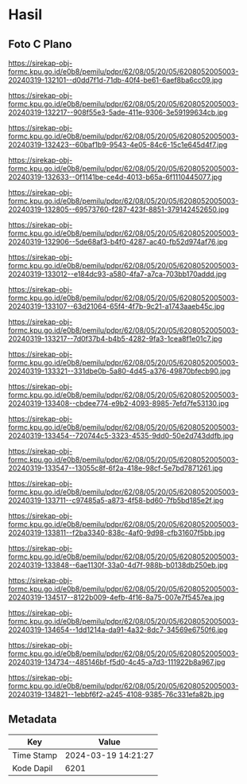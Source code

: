 # Hasil

## Foto C Plano

https://sirekap-obj-formc.kpu.go.id/e0b8/pemilu/pdpr/62/08/05/20/05/6208052005003-20240319-132101--d0dd7f1d-71db-40f4-be61-6aef8ba6cc09.jpg

https://sirekap-obj-formc.kpu.go.id/e0b8/pemilu/pdpr/62/08/05/20/05/6208052005003-20240319-132217--908f55e3-5ade-411e-9306-3e59199634cb.jpg

https://sirekap-obj-formc.kpu.go.id/e0b8/pemilu/pdpr/62/08/05/20/05/6208052005003-20240319-132423--60baf1b9-9543-4e05-84c6-15c1e645d4f7.jpg

https://sirekap-obj-formc.kpu.go.id/e0b8/pemilu/pdpr/62/08/05/20/05/6208052005003-20240319-132633--0f1141be-ce4d-4013-b65a-6f1110445077.jpg

https://sirekap-obj-formc.kpu.go.id/e0b8/pemilu/pdpr/62/08/05/20/05/6208052005003-20240319-132805--69573760-f287-423f-8851-379142452650.jpg

https://sirekap-obj-formc.kpu.go.id/e0b8/pemilu/pdpr/62/08/05/20/05/6208052005003-20240319-132906--5de68af3-b4f0-4287-ac40-fb52d974af76.jpg

https://sirekap-obj-formc.kpu.go.id/e0b8/pemilu/pdpr/62/08/05/20/05/6208052005003-20240319-133012--e184dc93-a580-4fa7-a7ca-703bb170addd.jpg

https://sirekap-obj-formc.kpu.go.id/e0b8/pemilu/pdpr/62/08/05/20/05/6208052005003-20240319-133107--63d21064-65f4-4f7b-9c21-a1743aaeb45c.jpg

https://sirekap-obj-formc.kpu.go.id/e0b8/pemilu/pdpr/62/08/05/20/05/6208052005003-20240319-133217--7d0f37b4-b4b5-4282-9fa3-1cea8f1e01c7.jpg

https://sirekap-obj-formc.kpu.go.id/e0b8/pemilu/pdpr/62/08/05/20/05/6208052005003-20240319-133321--331dbe0b-5a80-4d45-a376-49870bfecb90.jpg

https://sirekap-obj-formc.kpu.go.id/e0b8/pemilu/pdpr/62/08/05/20/05/6208052005003-20240319-133408--cbdee774-e9b2-4093-8985-7efd7fe53130.jpg

https://sirekap-obj-formc.kpu.go.id/e0b8/pemilu/pdpr/62/08/05/20/05/6208052005003-20240319-133454--720744c5-3323-4535-9dd0-50e2d743ddfb.jpg

https://sirekap-obj-formc.kpu.go.id/e0b8/pemilu/pdpr/62/08/05/20/05/6208052005003-20240319-133547--13055c8f-6f2a-418e-98cf-5e7bd7871261.jpg

https://sirekap-obj-formc.kpu.go.id/e0b8/pemilu/pdpr/62/08/05/20/05/6208052005003-20240319-133711--c97485a5-a873-4f58-bd60-7fb5bd185e2f.jpg

https://sirekap-obj-formc.kpu.go.id/e0b8/pemilu/pdpr/62/08/05/20/05/6208052005003-20240319-133811--f2ba3340-838c-4af0-9d98-cfb31607f5bb.jpg

https://sirekap-obj-formc.kpu.go.id/e0b8/pemilu/pdpr/62/08/05/20/05/6208052005003-20240319-133848--6ae1130f-33a0-4d7f-988b-b0138db250eb.jpg

https://sirekap-obj-formc.kpu.go.id/e0b8/pemilu/pdpr/62/08/05/20/05/6208052005003-20240319-134517--8122b009-4efb-4f16-8a75-007e7f5457ea.jpg

https://sirekap-obj-formc.kpu.go.id/e0b8/pemilu/pdpr/62/08/05/20/05/6208052005003-20240319-134654--1dd1214a-da91-4a32-8dc7-34569e6750f6.jpg

https://sirekap-obj-formc.kpu.go.id/e0b8/pemilu/pdpr/62/08/05/20/05/6208052005003-20240319-134734--485146bf-f5d0-4c45-a7d3-111922b8a967.jpg

https://sirekap-obj-formc.kpu.go.id/e0b8/pemilu/pdpr/62/08/05/20/05/6208052005003-20240319-134821--1ebbf6f2-a245-4108-9385-76c331efa82b.jpg


## Metadata

| Key        | Value               |
| ---------- | ------------------- |
| Time Stamp | 2024-03-19 14:21:27 |
| Kode Dapil | 6201                |



